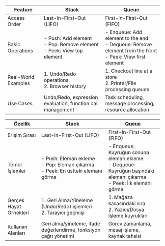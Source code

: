 | Feature | Stack | Queue |
|---------|-------|-------|
| Access Order | Last-In-First-Out (LIFO) | First-In-First-Out (FIFO) |
| Basic Operations | - Push: Add element<br>- Pop: Remove element<br>- Peek: View top element | - Enqueue: Add element to the end<br>- Dequeue: Remove element from the front<br>- Peek: View first element |
| Real-World Examples | 1. Undo/Redo operations<br>2. Browser history | 1. Checkout line at a store<br>2. Printer/File processing queues |
| Use Cases | Undo/Redo, expression evaluation, function call management | Task scheduling, message processing, resource allocation |


| Özellik | Stack | Queue |
|---------|-------|-------|
| Erişim Sırası | Last-In-First-Out (LIFO) | First-In-First-Out (FIFO) |
| Temel İşlemler | - Push: Eleman ekleme<br>- Pop: Eleman çıkarma<br>- Peek: En üstteki elemanı görme | - Enqueue: Kuyruğun sonuna eleman ekleme<br>- Dequeue: Kuyruğun başındaki elemanı çıkarma<br>- Peek: İlk elemanı görme |
| Gerçek Hayat Örnekleri | 1. Geri Alma/Yineleme (Undo/Redo) işlemleri<br>2. Tarayıcı geçmişi | 1. Mağaza kasasındaki sıra<br>2. Yazıcı/Dosya işleme kuyrukları |
| Kullanım Alanları | Geri alma/yineleme, ifade değerlendirme, fonksiyon çağrı yönetimi | Görev zamanlama, mesaj işleme, kaynak tahsisi |
